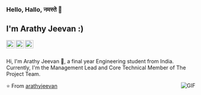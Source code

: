 ### Hello, Hallo, नमस्ते 👋
## I'm Arathy Jeevan :)

<a href="https://twitter.com">
  <img align="left" alt="Arathy Jeevan | Twitter" width="22px" src="https://cdn.jsdelivr.net/npm/simple-icons@v3/icons/twitter.svg" />
</a>
<a href="https://www.linkedin.com/in/arathy-jeevan">
  <img align="left" alt="Arathy's LinkdeIN" width="22px" src="https://cdn.jsdelivr.net/npm/simple-icons@v3/icons/linkedin.svg" />
</a>
<a href="https://www.instagram.com/aj_onthefloor/">
  <img align="left" alt="Arathy Jeevan's Instagram" width="22px" src="https://cdn.jsdelivr.net/npm/simple-icons@v3/icons/instagram.svg" />
</a>


<br />
<br />

Hi, I'm Arathy Jeevan 🙍, a final year Engineering student from India. Currently, I'm the Management Lead and Core Technical Member of The Project Team. 

  <img align="right" alt="GIF" src="https://www.vecteezy.com/vector-art/227854-female-developer-vector" />
  


⭐️ From [arathyjeevan](https://github.com/arathyjeevan)

